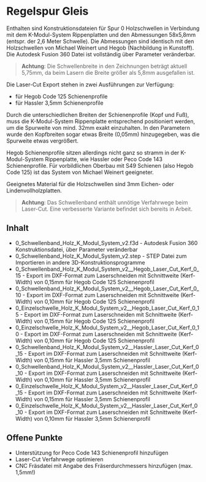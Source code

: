 # Regelspur Gleis

Enthalten sind Konstruktionsdateien für Spur 0 Holzschwellen in Verbindung mit dem K-Modul-System Rippenplatten und den Abmessungen 58x5,8mm (entspr. der 2,6 Meter Schwelle). Die Abmessungen sind identisch mit den Holzschwellen von Michael Weinert und Hegob (Nachbildung in Kunstoff). Die Autodesk Fusion 360 Datei ist vollständig über Parameter veränderbar.

> **Achtung**: Die Schwellenbreite in den Zeichnungen beträgt aktuell 5,75mm, da beim Lasern die Breite größer als 5,8mm ausgefallen ist.

Die Laser-Cut Export stehen in zwei Ausführungen zur Verfügung:
- für Hegob Code 125 Schienenprofile
- für Hassler 3,5mm Schienenprofile

Durch die unterschiedlichen Breiten der Schienenprofile (Kopf und Fuß), muss die K-Modul-System Rippenplatte entsprechend positioniert werden, um die Spurweite von mind. 32mm exakt einzuhalten. In den Parametern wurde den Kopfbreiten sogar etwas Breite (0,05mm) hinzugegeben, was die Spurweite etwas vergrößert.

Hegob Schienenprofile sitzen allerdings nicht ganz so stramm in der K-Modul-System Rippenplatte, wie Hassler oder Peco Code 143 Schienenprofile. Für vorbildlichen Oberbau mit S49 Schienen (also Hegob Code 125) ist das System von Michael Weinert geeigneter.

Geeignetes Material für die Holzschwellen sind 3mm Eichen- oder Lindenvollholzplatten.

> **Achtung**: Das Schwellenband enthält unnötige Verfahrwege beim Laser-Cut. Eine verbesserte Variante befindet sich bereits in Arbeit.

## Inhalt
- 0_Schwellenband_Holz_K_Modul_System_v2.f3d - Autodesk Fusion 360 Konstruktionsdatei, über Parameter veränderbar
- 0_Schwellenband_Holz_K_Modul_System_v2.step - STEP Datei zum Importieren in andere 3D-Konstruktionsprogramme
- 0_Schwellenband_Holz_K_Modul_System_v2__Hegob_Laser_Cut_Kerf_0_15 - Export im DXF-Format zum Laserschneiden mit Schnittweite (Kerf-Width) von 0,15mm für Hegob Code 125 Schienenprofil
- 0_Schwellenband_Holz_K_Modul_System_v2__Hegob_Laser_Cut_Kerf_0_10 - Export im DXF-Format zum Laserschneiden mit Schnittweite (Kerf-Width) von 0,10mm für Hegob Code 125 Schienenprofil
- 0_Einzelschwelle_Holz_K_Modul_System_v2__Hegob_Laser_Cut_Kerf_0_15 - Export im DXF-Format zum Laserschneiden mit Schnittweite (Kerf-Width) von 0,15mm für Hegob Code 125 Schienenprofil
- 0_Einzelschwelle_Holz_K_Modul_System_v2__Hegob_Laser_Cut_Kerf_0_10 - Export im DXF-Format zum Laserschneiden mit Schnittweite (Kerf-Width) von 0,10mm für Hegob Code 125 Schienenprofil
- 0_Schwellenband_Holz_K_Modul_System_v2__Hassler_Laser_Cut_Kerf_0_15 - Export im DXF-Format zum Laserschneiden mit Schnittweite (Kerf-Width) von 0,15mm für Hassler 3,5mm Schienenprofil
- 0_Schwellenband_Holz_K_Modul_System_v2__Hassler_Laser_Cut_Kerf_0_10 - Export im DXF-Format zum Laserschneiden mit Schnittweite (Kerf-Width) von 0,10mm für Hassler 3,5mm Schienenprofil
- 0_Einzelschwelle_Holz_K_Modul_System_v2__Hassler_Laser_Cut_Kerf_0_15 - Export im DXF-Format zum Laserschneiden mit Schnittweite (Kerf-Width) von 0,15mm für Hassler 3,5mm Schienenprofil
- 0_Einzelschwelle_Holz_K_Modul_System_v2__Hassler_Laser_Cut_Kerf_0_10 - Export im DXF-Format zum Laserschneiden mit Schnittweite (Kerf-Width) von 0,10mm für Hassler 3,5mm Schienenprofil

## Offene Punkte

- Unterstützung for Peco Code 143 Schienenprofil hinzufügen
- Laser-Cut Verfahrwege optimieren
- CNC Fräsdatei mit Angabe des Fräserdurchmessers hinzufügen (max. 1,5mm!)
